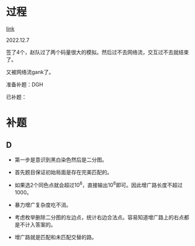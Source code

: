 # 过程

[link](https://codeforces.com/contest/1773)

2022.12.7

签了4个，赵队过了两个码量很大的模拟。然后过不去网络流，交互过不去就结束了。

又被网络流gank了。

准备补题：DGH


已补题： 



# 补题

## D

- 第一步是意识到黑白染色然后是二分图。

- 首先题目保证初始局面是存在完美匹配的。

- 如果选$2$个同色点就会超过$10^6$，直接输出$10^6$即可。因此增广路长度不超过1000。

- 暴力增广复杂度吃不消。

- 考虑枚举删除二分图的左边点，统计右边合法点。容易知道增广路上的右点都是不计入答案的。

- 增广路就是匹配和未匹配交替的路。